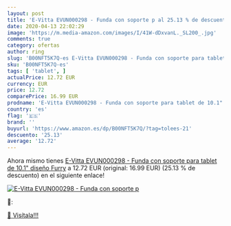 ```yaml
---
layout: post
title: 'E-Vitta EVUN000298 - Funda con soporte p al 25.13 % de descuento'
date: 2020-04-13 22:02:29
image: 'https://m.media-amazon.com/images/I/41W-dDxvanL._SL200_.jpg'
comments: true
category: ofertas
author: ring
slug: 'B00NFT5K7Q-es E-Vitta EVUN000298 - Funda con soporte para tablet de...'
sku: 'B00NFT5K7Q-es'
tags: [ 'tablet', ]
actualPrice: 12.72 EUR
currency: EUR
price: 12.72
comparePrice: 16.99 EUR
prodname: 'E-Vitta EVUN000298 - Funda con soporte para tablet de 10.1"  diseño Furry'
country: 'es'
flag: '🇪🇸'
brand: ''
buyurl: 'https://www.amazon.es/dp/B00NFT5K7Q/?tag=tolees-21'
descuento: '25.13'
average: '12.72'
---
```


Ahora mismo tienes [E-Vitta EVUN000298 - Funda con soporte para tablet de 10.1"  diseño Furry](https://www.amazon.es/dp/B00NFT5K7Q/?tag=tolees-21) a 12.72 EUR (original: 16.99 EUR) (25.13 %  de descuento) en el siguiente enlace!

[![E-Vitta EVUN000298 - Funda con soporte p](https://m.media-amazon.com/images/I/41W-dDxvanL._SL200_.jpg)](https://www.amazon.es/dp/B00NFT5K7Q/?tag=tolees-21)

🔎:


[🛒 Visítala!!!](https://www.amazon.es/dp/B00NFT5K7Q/?tag=tolees-21)
